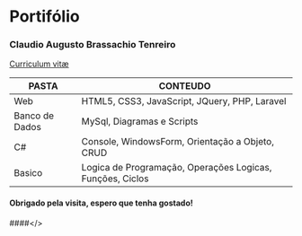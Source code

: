 # __Portifólio__
### Claudio Augusto Brassachio Tenreiro

[Curriculum vitæ](https://github.com/ClaudioAugustoBT/portfolio/blob/master/Curriculo_ClaudioTenreiro_2020.pdf)


| PASTA | CONTEUDO |
| ------ | ------ |
| Web | HTML5, CSS3, JavaScript, JQuery, PHP, Laravel |
| Banco de Dados | MySql, Diagramas e Scripts |
| C# | Console, WindowsForm, Orientação a Objeto, CRUD |
| Basico | Logica de Programação, Operações Logicas, Funções, Ciclos |


#### Obrigado pela visita, espero que tenha gostado! 

####</>
